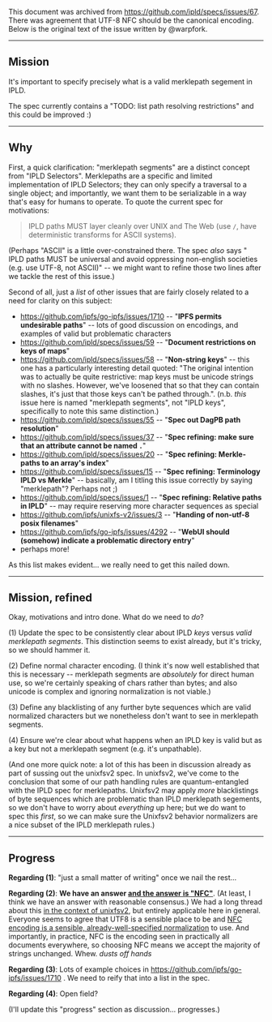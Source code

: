 This document was archived from https://github.com/ipld/specs/issues/67. There was agreement that UTF-8 NFC should be the canonical encoding. Below is the original text of the issue written by @warpfork.

---

## Mission

It's important to specify precisely what is a valid merklepath segement in IPLD.

The spec currently contains a "TODO: list path resolving restrictions" and this could be improved :)

---

## Why

First, a quick clarification: "merklepath segments" are a distinct concept from "IPLD Selectors".  Merklepaths are a specific and limited implementation of IPLD Selectors; they can only specify a traversal to a single object; and importantly, we want them to be serializable in a way that's easy for humans to operate.  To quote the current spec for motivations:

> IPLD paths MUST layer cleanly over UNIX and The Web (use `/`, have deterministic transforms for ASCII systems).

(Perhaps "ASCII" is a little over-constrained there.  The spec *also* says "
IPLD paths MUST be universal and avoid oppressing non-english societies (e.g. use UTF-8, not ASCII)" -- we might want to refine those two lines after we tackle the rest of this issue.)

Second of all, just a *list* of other issues that are fairly closely related to a need for clarity on this subject:

 - https://github.com/ipfs/go-ipfs/issues/1710 -- "**IPFS permits undesirable paths**" -- lots of good discussion on encodings, and examples of valid but problematic characters
- https://github.com/ipld/specs/issues/59 -- "**Document restrictions on keys of maps**"
- https://github.com/ipld/specs/issues/58 -- "**Non-string keys**" -- this one has a particularly interesting detail quoted: "The original intention was to actually be quite restrictive: map keys must be unicode strings with no slashes. However, we've loosened that so that they can contain slashes, it's just that those keys can't be pathed through.".  (n.b. *this* issue here is named "merklepath segments", not "IPLD keys", specifically to note this same distinction.)
- https://github.com/ipld/specs/issues/55 -- "**Spec out DagPB path resolution**"
- https://github.com/ipld/specs/issues/37 -- "**Spec refining: make sure that an attribute cannot be named `.`**"
- https://github.com/ipld/specs/issues/20 -- "**Spec refining: Merkle-paths to an array's index**"
- https://github.com/ipld/specs/issues/15 -- "**Spec refining: Terminology IPLD vs Merkle**" -- basically, am I titling this issue correctly by saying "merklepath"?  Perhaps not ;)
- https://github.com/ipld/specs/issues/1 -- "**Spec refining: Relative paths in IPLD**" -- may require reserving more character sequences as special
- https://github.com/ipfs/unixfs-v2/issues/3 -- "**Handing of non-utf-8 posix filenames**"
- https://github.com/ipfs/go-ipfs/issues/4292 -- "**WebUI should (somehow) indicate a problematic directory entry**"
- perhaps more!

As this list makes evident... we really need to get this nailed down.

---

## Mission, refined

Okay, motivations and intro done.  What do we need to *do*?

(1) Update the spec to be consistently clear about IPLD *keys* versus *valid merklepath segments*.  This distinction seems to exist already, but it's tricky, so we should hammer it.

(2) Define normal character encoding.  (I think it's now well established that this is necessary -- merklepath segments are *absolutely* for direct human use, so we're certainly speaking of chars rather than bytes; and also unicode is complex and ignoring normalization is not viable.)

(3) Define any blacklisting of any further byte sequences which are valid normalized characters but we nonetheless don't want to see in merklepath segments.

(4) Ensure we're clear about what happens when an IPLD key is valid but as a key but not a merklepath segment (e.g. it's unpathable).

(And one more quick note: a lot of this has been in discussion already as part of sussing out the unixfsv2 spec.  In unixfsv2, we've come to the conclusion that some of our path handling rules are quantum-entangled with the IPLD spec for merklepaths.  Unixfsv2 may apply *more* blacklistings of byte sequences which are problematic than IPLD merklepath segements, so we don't have to worry about *everything* up here; but we do want to spec this *first*, so we can make sure the Unixfsv2 behavior normalizers are a nice subset of the IPLD merklepath rules.)

---

## Progress

**Regarding (1)**: "just a small matter of writing" once we nail the rest...

**Regarding (2)**: **We have an answer [and the answer is "NFC"](https://www.unicode.org/reports/tr15/#Norm_Forms)**.  (At least, I think we have an answer with reasonable consensus.)  We had a long thread about this [in the context of unixfsv2](https://github.com/ipfs/unixfs-v2/issues/3), but entirely applicable here in general.  Everyone seems to agree that UTF8 is a sensible place to be and [NFC encoding is a sensible, already-well-specified normalization](https://github.com/ipfs/unixfs-v2/issues/3#issuecomment-404760564) to use.  And importantly, in practice, NFC is the encoding seen in practically all documents everywhere, so choosing NFC means we accept the majority of strings unchanged.  Whew. *dusts off hands*

**Regarding (3)**: Lots of example choices in https://github.com/ipfs/go-ipfs/issues/1710 .  We need to reify that into a list in the spec.

**Regarding (4)**: Open field?

(I'll update this "progress" section as discussion... progresses.)
